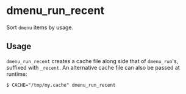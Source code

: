 # dmenu_run_recent

Sort `dmenu` items by usage.

## Usage

`dmenu_run_recent` creates a cache file along side that of `dmenu_run`'s,
suffixed with `_recent`. An alternative cache file can also be passed at
runtime:

    $ CACHE="/tmp/my.cache" dmenu_run_recent
